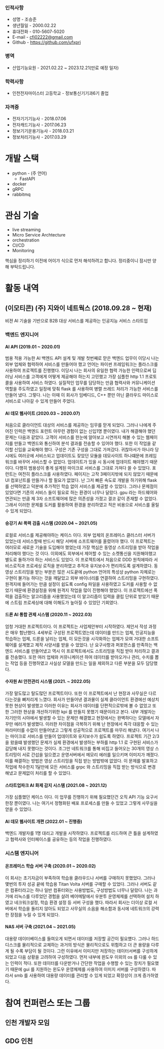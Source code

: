 ### 인적사항
- 성명 - 조승준
- 생년월일 - 2000.02.22
- 휴대전화 - 010-5607-5020
- E-mail - cfi02222@gmail.com
- Github - https://github.com/ufxpri
### 병역
- 산업기능요원 - 2021.02.22 ~ 2023.12.21(만료 예정 일자)
### 학력사항
- 인천전자마이스터 고등학교 - 정보통신기기과6기 졸업
### 자격증
- 전자기기기능사 - 2018.07.06
- 전자캐드기능사 - 2017.06.23
- 정보기기운용기능사 - 2018.03.21
- 정보처리기능사 - 2017.03.29

# 개발 스택
- python - (주 언어)
  - FastAPI
- docker
- gRPC
- rabbitmq

# 관심 기술
- live streaming
- Micro Service Archtecture
- orchestration
- CI/CD
- Monitoring

핵심을 정리하기 이전에 어이갸 식으로 먼저 해석하려고 합니다. 정리중이니 잠시만 양해 부탁드립니다.

# 활동 내역
## (이모티콘) (주) 지와이 네트웍스 (2018.09.28 ~ 현재)
비젼 AI 기술을 기반으로 B2B 대상 서비스를 제공하는 인공지능 서비스 스타트업
### 백엔드 엔지니어
#### AI API (2019.01 ~ 2020.01)
범용 적용 가능한 AI 백엔드 API 설계 및 개발
첫번째로 맏은 백엔드 업무이 이당시 나는 외부 업체와 협력하여 서비스를 만들어야 했고 언어는 파이썬 프레임워크는 플라스크를 사용하여 프로젝트를 진행했다. 이당시 나는 회사의 유일한 협력 가능한 인력으로써 딥러닝 서비스를 고객에게 어떻게 제공해야 하는지 고민했고 가장 심플한 http 1.1 프로토콜을 사용하여 서비스 하였다. 실질적인 업무를 담당하는 만큼 협력사와 커뮤니케이션 역할을 주도하였고 일정에 맞춰 flask 를 사용하여 병렬 쓰레드 처리가 가능한 서비스를 만들어 냈다. 그렇다. 나는 이때 이 회사가 임베디드, C++ 뿐만 아닌 클라우드 마이스로 서비스로 나아갈 수 있게 만들어 주었다.

#### AI 데모 웹사이트 (2020.03 ~ 2020.07)
처음으로 클라이언트 대상의 서비스를 제공하는 임무를 맏게 되었다. 그러나 나에게 주어진 인력은 백엔드 포런트 아무런 경험이 없는 신입1명 뿐이였다. 내가 해결해야 했던 문제는 다음과 같았다. 고객이 서비스를 한눈에 알아보고 시연까지 해볼 수 있는 웹페이지를 만들고 백엔드와 통신하여 분석 결과를 전송할 수 있어야 했다. 또한 이 작업을 같이할 신입을 교육해야 했다. 구성은 기존 구성을 그대로 가져갔다. 귀찮아서가 아니라 당시에도 여러곳에 서비스되고 업데이트도 잦았던 모듈을 데모사이트 하나떄문에 프레임워크를 바꾸어 서비스할 수 없었다. 업데이트가 있을 시 동시에 업데이트 해야했기 때문이다. 다행히 범용성이 좋게 설계된 마이크로 서비스를 그대로 가져다 쓸 수 있었다. 포런트는 여전히 플라스크를 사용하였다. 페이지는 고작 3페이지밖에 되지 않았기 때문에 UI 컴포넌트를 만들거나 할 필요가 없었다. 난 그저 빠른 속도로 개발을 하기위해 flask 를 선택하였고 덕분에 추가적인 학습 없이 서비스를 제공할 수 있었다. 그러나 문제점이 있었다면 기존의 서비스 들이 필요로 하는 환경이 너무나 달랐다. gpu 라는 하드웨어와 연관되는 만큼 제 3자 소프트웨어에 많은 의존성을 가졌고 결코 같이 존재할 수 없었다. 그래서 이러한 문제를 도커를 활용하여 환경을 분리하였고 적은 비용으로 서비스를 올릴 수 있게 되었다.

#### 승강기 AI 폭력 검출 시스템 (2020.04 ~ 2021.05)
로컬로 서비스를 제공해야하는 케이스 이다. 외부 업체의 온프레미스 클러스터 서버가 있었는데 서비스할때 반드시 해당 서버에 소프트웨어를 올렸어야 했다. 이 프로젝트는 여러모로 새로운 기술을 도입해야 했었는데 가장 핵심은 동영상 스트리밍을 받아 작업을 처리해야 했다는 것 이다. 이외에도 외부에서 제어할 수 있는 소켓통신을 지원해야했고 별도로 돌하가야 하는 서비스도 있었다. 이 프로젝트에서 처음으로 DDD 원칙에따라 서비스로직과 프로세싱 로직을 분리하였고 추적과 유지보수가 편리하도록 설계하였다. 동영상 스트리밍을 받는 부분은 많은 시도끝에 python 언어의 특성상 python 자체로는 구현이 불가능 하다는 것을 깨달았고 외부 바이너리를 연결하여 스트리밍을 구현하였다. 원격지에 들어가는 만큼 설정이 쉽도록 config 파일을 사용하였고 도커를 사용할 수 없었기 때문에 환경설정을 위해 원격지 작업을 많이 진행해야 했었다. 이 프로젝트에선 폭력을 검출하는 알고리즘을 사용했었는데 이 알고리즘이 입력을 클립 단위로 받았기 때문에 스트림 프로세싱에 대해 이해도가 높아질 수 있었던 기회였다. 

#### 드론 AI 통합 관제 시스템 (2020.11 ~ 2022.03)
엄청 거대한 프로젝트이다. 이 프로젝트는 사업제안부터 시작하였다. 제안서 작성 과정은 매우 험난했다. 4세부로 구성된 프로젝트였는데 데이터를 만드는 업체, 인공지능을 학습하는 업체, 드론을 날리는 업체, 이 모든것을 시각화하는 업체가 모여 거대한 소프트웨어를 설계했고  제작 사양서를 받을 수 었었다. 난 요구사항과 퍼포먼스를 만족하는 백엔드 서비스를 만들어냈고 역시 이 프로젝트에서도 스트리밍을 직접 받아 처리하고 결과를 전송했다. 또한 여러 업체와 커뮤니케이션 하여 데이터를 받아오거나 관리, 수치를 뽑는 작업 등을 진행하였고 사실상 모델을 만드는 일을 제외하고 다른 부분을 모두 담당했다.

#### 수자원 AI 안전관리 시스템 (2021. ~ 2022.05)
가장 말도많고 탈도많던 프로젝트이다. 또한 이 프로젝트에서 난 현장과 사무실은 다르다는것을 뼈저리게 느꼈다. 회사가 만들어낸 결과물이 실제 클라이언트 환경에선 예상치 못한 현상이 발생했고 이러한 이유는 회사가 데이터를 단편적으로밖에 볼 수 없었고 또한 그러한 현상을 개선하기위한 kpi 를 만들지 못했기 때문이라고 본다. 내부 개발자는 자기만의 시야에서 발생할 수 있는 문제만 해결했고 현장에서는 완벽하다는 모델에서 자꾸만 에러가 발생했다. 이러한 차이점을 극복하기 위해 난 현장에서 즉각 대응할 수 있는 파라미터를 수없이 만들어냈고 그렇게 성공적으로 프로젝트를 마무리 해냈다. 여기서 나는 마이크로 서비스를 만들어 업데이트와 유지보수가 쉽도록 하였다. 프로젝트 기간 2/3 을 왔을떄 발생했던 문제가 실제 환경에서 발생하는 부하를 http 1.1 로 구현된 서비스가 감당해 내지 못했다는 것이다. 조그만 네트워크를 통해 비집고 들어오는 30개의 영상 스트리밍이 서로 간섭을 일으켰고 운영서버에서 메모리 에러를 일으키며 이미지가 깨졌다. 이를 해결하는 방법은 영상 스트리밍을 직접 받는 방법밖에 없었다. 이 문제를 발표하고 작업에 착수한지 1달만에 모든 서비스를 grpc 와 스트리밍을 직접 받는 방식으로 변경해냈고 문제없이 처리를 할 수 있었다.

#### 스타트업파크 AI 화제 감지 시스템 (2021.08 ~ 2021.12)
가장 심플했던 케이스 이다. 이 업무를 진행하기 위해 필요했던건 오직 API 기능 요구서 한장 뿐이였다. 나는 여기서 정형화된 배포 프로세스를 만들 수 있었고 그렇게 사무실을 얻을 수 있었다.

#### AI 데모 웹사이트 개편 (2022.01 ~ 진행중)
백엔드 개발자를 1명 대리고 개발을 시작하였다. 프로젝트를 리드하여 큰 틀을 설계하였고 협력사와 인터페이스를 공유하는 등의 작업을 진행하였다. 

### 시스템 엔지니어
#### 온프레미스 학습 서버 구축 (2020.01 ~ 2020.02)
이 회사는 초기자금이 부족하여 학습용 클라우드나 서버를 구매하지 못했었다. 그러나 몇번의 투자 성공 끝에 학습용 Titan Volta 서버를 구매할 수 있었다. 그러나 서버도 같은 컴퓨터라고는 하나 일반 컴퓨터와는 사용방법도, 구성방법도 너무나 달랐다. 나는 과거에 리눅스를 다루었던 경험을 살려 베어메탈에서 우분투 운영체제를 선택하여 설치 하였고 네크워크설정, 학습 환경 설정 등 서버 구성을 했다. 따라서 회사는 더이상 로컬 서버에서 학습을 돌리지 않아도 되었고 사무실의 소음을 해소함과 동시에 네트워크의 강력한 장점을 누릴 수 있게 되었다.

#### NAS 서버 구축 (2021.04 ~ 2021.05)
대용량 데이터베이스를 들여오게 되면서 데이터를 저장할 공간이 필요헀다. 그러나 하드디스크를 물리적으로 교체하는 과거의 방식은 물리적으로도 위험하고 더 큰 용량을 다루게 될 수록 부담이 될 것이다. 그런 이유에서 이미지만 저장하는 데이터서버를 구성하게 되었고 다음 상황을 고려하여 구성하였다. 먼저 내부에 윈도우 이외의 os 를 다룰 수 있는 인력이 적다. 또한 데이터를 다운받거나 간단한 작업을 수행할 수 있는 장치가 필요했기 때문에 gui 를 지원하는 윈도우 운영체제를 사용하여 이미지 서버를 구성하였다. 따라서 smb 를 사용하여 대용량 데이터를 관리할 수 있게 되었고 확장성이 크게 증가하였다.

# 참여 컨퍼런스 또는 그룹
## 인천 개발자 모임
## GDG 인천
